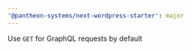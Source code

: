 ```yaml
---
'@pantheon-systems/next-wordpress-starter': major
---
```


Use `GET` for GraphQL requests by default
